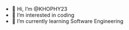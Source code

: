 - 👋 Hi, I’m @KHOPHY23
- 👀 I’m interested in coding
- 🌱 I’m currently learning Software Engineering
  

<!---
KHOPHY23/KHOPHY23 is a ✨ special ✨ repository because its `README.md` (this file) appears on your GitHub profile.
You can click the Preview link to take a look at your changes.
--->
